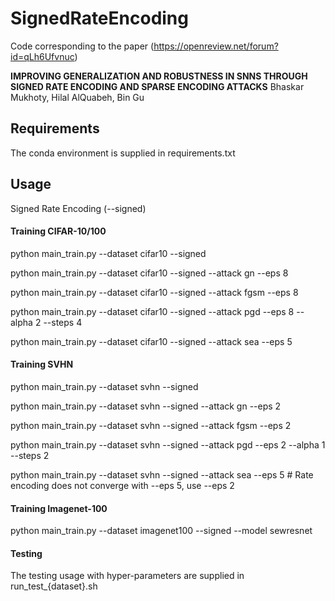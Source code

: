 # SignedRateEncoding
Code corresponding to the paper (https://openreview.net/forum?id=qLh6Ufvnuc)

**IMPROVING GENERALIZATION AND ROBUSTNESS IN SNNS THROUGH SIGNED RATE ENCODING AND SPARSE ENCODING ATTACKS**
Bhaskar Mukhoty, Hilal AlQuabeh, Bin Gu


## Requirements
The conda environment is supplied in requirements.txt

## Usage 
Signed Rate Encoding (--signed) 

#### Training CIFAR-10/100
python main_train.py --dataset cifar10  --signed

python main_train.py --dataset cifar10 --signed --attack gn --eps 8

python main_train.py --dataset cifar10 --signed --attack fgsm --eps 8 

python main_train.py --dataset cifar10 --signed --attack pgd --eps 8 --alpha 2 --steps 4

python main_train.py --dataset cifar10 --signed --attack sea --eps 5



#### Training SVHN
python main_train.py --dataset svhn --signed

python main_train.py --dataset svhn --signed --attack gn --eps 2 

python main_train.py --dataset svhn --signed --attack fgsm --eps 2

python main_train.py --dataset svhn --signed --attack pgd --eps 2 --alpha 1 --steps 2

python main_train.py --dataset svhn --signed --attack sea --eps 5      # Rate encoding does not converge with --eps 5, use --eps 2


#### Training Imagenet-100
python main_train.py --dataset imagenet100 --signed --model sewresnet 

#### Testing
The testing usage with hyper-parameters are supplied in run_test_{dataset}.sh
